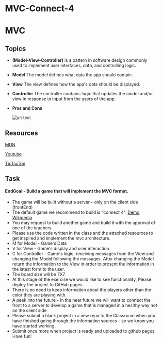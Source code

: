 # MVC-Connect-4
# MVC

## Topics

- **(Model-View-Controller)** is a pattern in software design commonly used to implement user interfaces, data, and controlling logic.

- **Model**
  The model defines what data the app should contain.
- **View**
  The view defines how the app's data should be displayed.
- **Controller**
  The controller contains logic that updates the model and/or view in response to input from the users of the app.
- **Pros and Cons**
  

  ![alt text](https://api.techiio.com/file/blog/479961c5fd168069e93f22288f8d314b.png "MVC")

## Resources

[MDN](https://developer.mozilla.org/en-US/docs/Glossary/MVC)

[Youtube](https://www.youtube.com/watch?v=DUg2SWWK18I)

[TicTacToe](https://hackernoon.com/writing-a-simple-mvc-model-view-controller-app-in-vanilla-javascript-u65i34lx)


## Task

#### EndGoal - Build a game that will implement the MVC format.

- The game will be built without a server - only on the client side (frontEnd)
- The default game we recommend to build is "connect 4".
  [Demo](https://connect-4.org/)
  [Wikipedia](https://en.wikipedia.org/wiki/Connect_Four)
- You may request to build another game and build it with the approval of one of the teachers
- Please use the code written in the class and the attached resources to get inspired and implement the mvc architecture.
- M for Model - Game's Data
- V for View - Game's display and user interaction.
- C for Controller - Game's logic, receiving messages from the View and changing the Model following the messages.
  After changing the Model return the information to the View in order to present the information in the latest form to the user.
 - The board size will be 7X7.
 - At this stage of the exercise we would like to see functionality, Please deploy the project to GitHub pages.
 - There is no need to keep information about the players other than the color they are playing with.
 - A peek into the future - In the near future we will want to connect the front to a server to develop a game that is managed in a healthy way not on the client side
 - Please submit a blank project in a new repo to the Classroom when you have finished going through the information sources - so we know you have started working,
 - Submit once more when project is ready and uploaded to github pages
 Have fun!